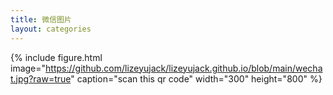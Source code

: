 ```yaml
---
title: 微信图片
layout: categories
---
```


{% include figure.html image="https://github.com/lizeyujack/lizeyujack.github.io/blob/main/wechat.jpg?raw=true" caption="scan this qr code" width="300" height="800" %}
